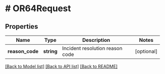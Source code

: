 # # OR64Request

## Properties

Name | Type | Description | Notes
------------ | ------------- | ------------- | -------------
**reason_code** | **string** | Incident resolution reason code | [optional]

[[Back to Model list]](../../README.md#models) [[Back to API list]](../../README.md#endpoints) [[Back to README]](../../README.md)
